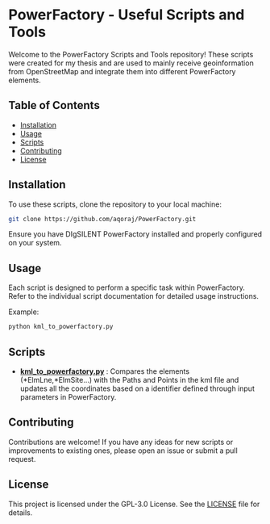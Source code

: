 # PowerFactory - Useful Scripts and Tools

Welcome to the PowerFactory Scripts and Tools repository! These scripts were created for my thesis and are used to mainly receive geoinformation from OpenStreetMap and integrate them into different PowerFactory elements.

## Table of Contents

- [Installation](#installation)
- [Usage](#usage)
- [Scripts](#scripts)
- [Contributing](#contributing)
- [License](#license)

## Installation

To use these scripts, clone the repository to your local machine:

```bash
git clone https://github.com/aqoraj/PowerFactory.git
```

Ensure you have DIgSILENT PowerFactory installed and properly configured on your system.

## Usage

Each script is designed to perform a specific task within PowerFactory. Refer to the individual script documentation for detailed usage instructions.

Example:

```bash
python kml_to_powerfactory.py
```

## Scripts

- **[kml_to_powerfactory.py](kml_to_powerfactory.py)** : Compares the elements (*ElmLne,*ElmSite...) with the Paths and Points in the kml file and updates all the coordinates based on a identifier defined through input parameters in PowerFactory.


## Contributing

Contributions are welcome! If you have any ideas for new scripts or improvements to existing ones, please open an issue or submit a pull request.

## License

This project is licensed under the GPL-3.0 License. See the [LICENSE](LICENSE) file for details.
